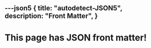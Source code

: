 ---json5
{
  title: "autodetect-JSON5",
  description: "Front Matter",
}
---

# This page has JSON front matter!